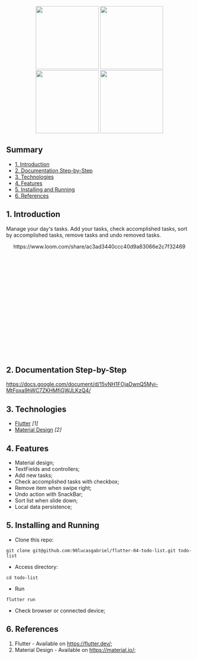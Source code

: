 
<div align="center">
<img src="https://user-images.githubusercontent.com/9625765/114289166-24c4c780-9a4c-11eb-819f-8cca1a430b35.png" width="170px" /> <img src="https://user-images.githubusercontent.com/9625765/114289184-3d34e200-9a4c-11eb-8f74-3893ef0545be.png" width="170px" />  <img src="https://user-images.githubusercontent.com/9625765/114289146-efb87500-9a4b-11eb-8979-0e0b1c33078f.png" width="170px" /> <img src="https://user-images.githubusercontent.com/9625765/114289154-06f76280-9a4c-11eb-91d1-2be0507f6b1e.png" width="170px" /> 
    
</div>

## Summary
  - [1. Introduction](#1-introduction)
  - [2. Documentation Step-by-Step](#2-documentation-step-by-step)
  - [3. Technologies](#3-technologies)
  - [4. Features](#4-features)
  - [5. Installing and Running](#5-installing-and-running)
  - [6. References](#6-references)

## 1. Introduction
Manage your day's tasks. Add your tasks, check accomplished tasks, sort by accomplished tasks, remove tasks and undo removed tasks.

<div align="center" style="height: 300px; overflow: hidden">
  https://www.loom.com/share/ac3ad3440ccc40d9a83066e2c7f32469
  
</div>

## 2. Documentation Step-by-Step
https://docs.google.com/document/d/15vNH1FOjaDwnQ5Myi-MtFqxa9hWC7ZKHMfiGWJLKzQ4/

## 3. Technologies
- [Flutter](https://flutter.dev/) _[1]_
- [Material Design](https://material.io/) _[2]_

## 4. Features
- Material design;
- TextFields and controllers;
- Add new tasks;
- Check accomplished tasks with checkbox;
- Remove item when swipe right;
- Undo action with SnackBar;
- Sort list when slide down;
- Local data persistence;

## 5. Installing and Running
- Clone this repo:
```
git clone git@github.com:90lucasgabriel/flutter-04-todo-list.git todo-list
```

- Access directory:
```
cd todo-list
```

- Run
```
flutter run
```

- Check browser or connected device;


## 6. References
1. Flutter - Available on https://flutter.dev/;
2. Material Design - Available on https://material.io/;
